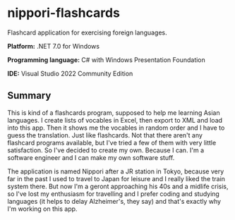 # nippori-flashcards
Flashcard application for exercising foreign languages.

**Platform:** .NET 7.0 for Windows

**Programming language:** C# with Windows Presentation Foundation

**IDE:** Visual Studio 2022 Community Edition

## Summary

This is kind of a flashcards program, supposed to help me learning Asian languages. I create lists of vocables in Excel, then export to XML and load into this app. Then it shows me the vocables in random order and I have to guess the translation. Just like flashcards. Not that there aren't any flashcard programs available, but I've tried a few of them with very little satisfaction. So I've decided to create my own. Because I can. I'm a software engineer and I can make my own software stuff.

The application is named Nippori after a JR station in Tokyo, because very far in the past I used to travel to Japan for leisure and I really liked the train system there. But now I'm a geront approaching his 40s and a midlife crisis, so I've lost my enthusiasm for travelling and I prefer coding and studying languages (it helps to delay Alzheimer's, they say) and that's exactly why I'm working on this app.
